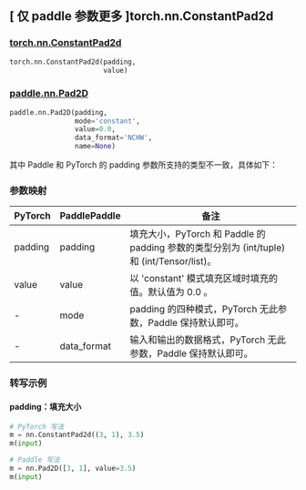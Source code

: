 ## [ 仅 paddle 参数更多 ]torch.nn.ConstantPad2d
### [torch.nn.ConstantPad2d](https://pytorch.org/docs/stable/generated/torch.nn.ConstantPad2d.html?highlight=pad#torch.nn.ConstantPad2d)
```python
torch.nn.ConstantPad2d(padding,
                       value)
```

### [paddle.nn.Pad2D](https://www.paddlepaddle.org.cn/documentation/docs/zh/develop/api/paddle/nn/Pad2D_cn.html#pad2d)
```python
paddle.nn.Pad2D(padding,
                mode='constant',
                value=0.0,
                data_format='NCHW',
                name=None)
```

其中 Paddle 和 PyTorch 的 padding 参数所支持的类型不一致，具体如下：
### 参数映射
| PyTorch       | PaddlePaddle | 备注                                                   |
| ------------- | ------------ | ------------------------------------------------------ |
| padding       | padding      | 填充大小，PyTorch 和 Paddle 的 padding 参数的类型分别为 (int/tuple) 和 (int/Tensor/list)。  |
| value             | value         | 以 'constant' 模式填充区域时填充的值。默认值为 0.0 。  |
| -             | mode         | padding 的四种模式，PyTorch 无此参数，Paddle 保持默认即可。  |
| -             | data_format  | 输入和输出的数据格式，PyTorch 无此参数，Paddle 保持默认即可。  |

### 转写示例
#### padding：填充大小
```python
# PyTorch 写法
m = nn.ConstantPad2d((3, 1), 3.5)
m(input)

# Paddle 写法
m = nn.Pad2D([3, 1], value=3.5)
m(input)
```
